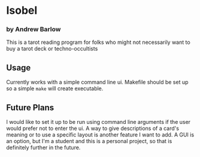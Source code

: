 # Isobel
### by Andrew Barlow
This is a tarot reading program for folks who might not necessarily want to buy a tarot deck or techno-occultists
## Usage
Currently works with a simple command line ui. Makefile should be set up so a simple `make` will create executable.

## Future Plans
I would like to set it up to be run using command line arguments if the user would prefer not to enter the ui. A way to give descriptions of a card's meaning or to use a specific layout is another feature I want to add. A GUI is an option, but I'm a student and this is a personal project, so that is definitely further in the future.

